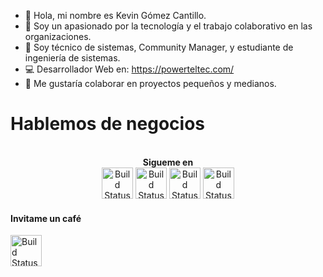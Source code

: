 - 👋 Hola, mi nombre es Kevin Gómez Cantillo.
- 👀 Soy un apasionado por la tecnología y el trabajo colaborativo en las organizaciones.
- 🌱 Soy técnico de sistemas, Community Manager, y estudiante de ingeniería de sistemas.
- 💻 Desarrollador Web en: https://powerteltec.com/
- 💞️ Me gustaría colaborar en proyectos pequeños y medianos.

# Hablemos de negocios
<p align="center">
<br>
<label><b>Sigueme en</b></label>
<br>
<a href="https://www.facebook.com/kevingomezcantilo"><img src="https://icon-library.com/images/facebook-icon-25x25/facebook-icon-25x25-18.jpg" alt="Build Status" height=50></a>
<label><b></b></label>
<a href="https://www.instagram.com/gomez_sys"><img src="https://assets.stickpng.com/images/580b57fcd9996e24bc43c521.png" alt="Build Status" height=50></a>
<label><b></b></label>
<a href="https://www.linkedin.com/in/kevin-gc-1aba6a165"><img src="https://1000logos.net/wp-content/uploads/2017/03/Linkedin-Logo.png" alt="Build Status" height=50></a>
<label><b></b></label>
<a href="https://api.whatsapp.com/send?phone=573113940272"><img src="https://pngimg.com/uploads/whatsapp/whatsapp_PNG95147.png" alt="Build Status" height=50></a>
<h4>Invitame un café</h4>
<a href="https://paypal.me/kevin481447?locale.x=es_XC"><img src="https://assets.stickpng.com/images/580b57fcd9996e24bc43c530.png" alt="Build Status" height=50></a>
</p>






